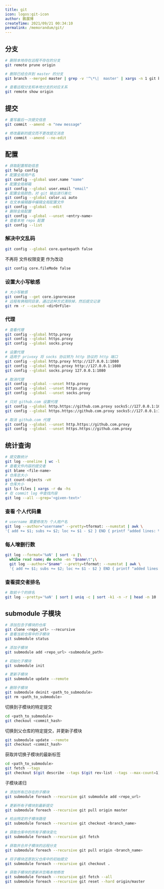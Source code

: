 ```yaml
---
title: git
icon: logos:git-icon
author: 鹏展博
createTime: 2021/09/21 00:34:10
permalink: /memorandum/git/
---
```


## 分支

```sh :no-line-numbers
# 删除本地存在远程不存在的分支
git remote prune origin

# 删除已经合并到 master 的分支
git branch --merged master | grep -v '^\*\|  master' | xargs -n 1 git branch -d

# 查看远程分支和本地分支的对应关系
git remote show origin
```

## 提交

```sh :no-line-numbers
# 重写最后一次提交信息
git commit --amend -m "new message"

# 修改最新的提交而不更改提交消息
git commit --amend --no-edit
```

## 配置

```sh :no-line-numbers
# 获取配置帮助信息
git help config
# 配置全局用户名
git config --global user.name "name"
# 配置全局邮箱
git config --global user.email "email"
# 配置全局颜色，对 git 输出进行美化
git config --global color.ui auto
# 在文本编辑器中编辑全局配置文件
git config --global --edit
# 删除全局配置
git config --global --unset <entry-name>
# 查看本地 repo 配置
git config --list
```

### 解决中文乱码

```sh :no-line-numbers
git config --global core.quotepath false
```

不再将 文件权限变更 作为改动

```sh :no-line-numbers
git config core.fileMode false
```

### 设置大小写敏感

```sh :no-line-numbers
# 大小写敏感
git config --get core.ignorecase
# 远程有俩相同目录，通过这种方式清除掉，然后提交记录
git rm -r --cached <dirOrFile>
```

### 代理

```sh :no-line-numbers
# 查看代理
git config --global http.proxy
git config --global https.proxy
git config --global socks.proxy

# 设置代理
# 适用于 privoxy 将 socks 协议转为 http 协议的 http 端口
git config --global http.proxy http://127.0.0.1:1080
git config --global https.proxy http://127.0.0.1:1080
git config --global socks.proxy 127.0.0.1:1080

# 取消代理
git config --global --unset http.proxy
git config --global --unset https.proxy
git config --global --unset socks.proxy

# 只对 github.com 设置代理
git config --global http.https://github.com.proxy socks5://127.0.0.1:1080
git config --global https.https://github.com.proxy socks5://127.0.0.1:1080

# 取消 github.com 代理
git config --global --unset http.https://github.com.proxy
git config --global --unset https.https://github.com.proxy
```

## 统计查询

```sh :no-line-numbers
# 提交数统计
git log --oneline | wc -l
# 查看文件内容的提交者
git blame <file-name>
# 仓库总大小
git count-objects -vH
# 仓库大小
git ls-files | xargs -r du -hs
# 在 commit log 中查找内容
git log --all --grep='<given-text>'
```

### 查看 个人代码量

```sh :no-line-numbers
# username 需要修改为 个人用户名
git log --author="username" --pretty=tformat: --numstat | awk \
'{ add += $1; subs += $2; loc += $1 - $2 } END { printf "added lines: %s, removed lines: %s, total lines: %s\n", add, subs, loc }' -
```

### 每人增删行数

```sh :no-line-numbers
git log --format='%aN' | sort -u |\
  while read name; do echo -en "$name\t";\
  git log --author="$name" --pretty=tformat: --numstat | awk \
  '{ add += $1; subs += $2; loc += $1 - $2 } END { printf "added lines: %s, removed lines: %s, total lines: %s\n", add, subs, loc }' -; done
```

### 查看提交者排名

```sh :no-line-numbers
# 取前十个的排名
git log --pretty='%aN' | sort | uniq -c | sort -k1 -n -r | head -n 10
```

## submodule 子模块

```sh :no-line-numbers
# 添加包含子模块的仓库
git clone <repo_url> --recursive
# 查看当前仓库中的子模块
git submodule status

# 添加子模块
git submodule add <repo_url> <submodule_path>

# 初始化子模块
git submodule init

# 更新子模块
git submodule update --remote

# 删除子模块
git submodule deinit <path_to_submodule>
git rm <path_to_submodule>
```

切换到子模块的特定提交

```sh :no-line-numbers
cd <path_to_submodule>
git checkout <commit_hash>
```

切换到父仓库的特定提交，并更新子模块

```sh :no-line-numbers
git submodule update --remote
git checkout <commit_hash>
```

获取并切换子模块的最新标签

```sh :no-line-numbers
cd <path_to_submodule>
git fetch --tags
git checkout $(git describe --tags $(git rev-list --tags --max-count=1))
```

子模块递归

```sh :no-line-numbers
# 添加所有已存在的子模块
git submodule foreach --recursive git submodule add <repo_url>

# 更新所有子模块到最新提交
git submodule foreach --recursive git pull origin master

# 检出特定的子模块路径
git submodule foreach --recursive git checkout <branch_name>

# 获取仓库中的所有子模块变化
git submodule foreach --recursive git fetch

# 获取并合并子模块的远程分支
git submodule foreach --recursive git pull origin <branch_name>

# 将子模块还原到父仓库中的初始提交
git submodule foreach --recursive git checkout .

# 获取子模块的更新并忽略本地修改
git submodule foreach --recursive git fetch --all
git submodule foreach --recursive git reset --hard origin/master
```
